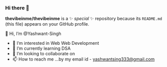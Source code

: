 ### Hi there 👋

**thevibeinme/thevibeinme** is a ✨ _special_ ✨ repository because its `README.md` (this file) appears on your GitHub profile.

👋 Hi, I’m @Yashwant-Singh
- 👀 I’m interested in Web Web Development
- 🌱 I’m currently learning DSA
- 💞️ I’m looking to collaborate on 
- 📫 How to reach me ...by my email id - yashwantsing333@gmail.com

